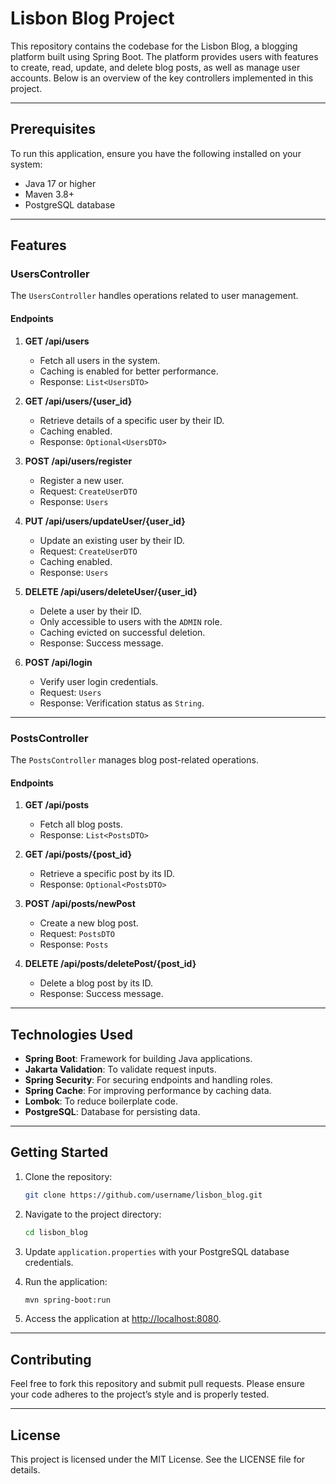 # Lisbon Blog Project

This repository contains the codebase for the Lisbon Blog, a blogging platform built using Spring Boot. The platform provides users with features to create, read, update, and delete blog posts, as well as manage user accounts. Below is an overview of the key controllers implemented in this project.

---

## Prerequisites

To run this application, ensure you have the following installed on your system:

* Java 17 or higher
* Maven 3.8+
* PostgreSQL database

---

## Features

### UsersController

The `UsersController` handles operations related to user management.

#### Endpoints

1. **GET /api/users**

   * Fetch all users in the system.
   * Caching is enabled for better performance.
   * Response: `List<UsersDTO>`

2. **GET /api/users/{user\_id}**

   * Retrieve details of a specific user by their ID.
   * Caching enabled.
   * Response: `Optional<UsersDTO>`

3. **POST /api/users/register**

   * Register a new user.
   * Request: `CreateUserDTO`
   * Response: `Users`

4. **PUT /api/users/updateUser/{user\_id}**

   * Update an existing user by their ID.
   * Request: `CreateUserDTO`
   * Caching enabled.
   * Response: `Users`

5. **DELETE /api/users/deleteUser/{user\_id}**

   * Delete a user by their ID.
   * Only accessible to users with the `ADMIN` role.
   * Caching evicted on successful deletion.
   * Response: Success message.

6. **POST /api/login**

   * Verify user login credentials.
   * Request: `Users`
   * Response: Verification status as `String`.

---

### PostsController

The `PostsController` manages blog post-related operations.

#### Endpoints

1. **GET /api/posts**

   * Fetch all blog posts.
   * Response: `List<PostsDTO>`

2. **GET /api/posts/{post\_id}**

   * Retrieve a specific post by its ID.
   * Response: `Optional<PostsDTO>`

3. **POST /api/posts/newPost**

   * Create a new blog post.
   * Request: `PostsDTO`
   * Response: `Posts`

4. **DELETE /api/posts/deletePost/{post\_id}**

   * Delete a blog post by its ID.
   * Response: Success message.

---

## Technologies Used

* **Spring Boot**: Framework for building Java applications.
* **Jakarta Validation**: To validate request inputs.
* **Spring Security**: For securing endpoints and handling roles.
* **Spring Cache**: For improving performance by caching data.
* **Lombok**: To reduce boilerplate code.
* **PostgreSQL**: Database for persisting data.

---

## Getting Started

1. Clone the repository:

   ```bash
   git clone https://github.com/username/lisbon_blog.git
   ```
2. Navigate to the project directory:

   ```bash
   cd lisbon_blog
   ```
3. Update `application.properties` with your PostgreSQL database credentials.
4. Run the application:

   ```bash
   mvn spring-boot:run
   ```
5. Access the application at [http://localhost:8080](http://localhost:8080).

---

## Contributing

Feel free to fork this repository and submit pull requests. Please ensure your code adheres to the project’s style and is properly tested.

---

## License

This project is licensed under the MIT License. See the LICENSE file for details.

